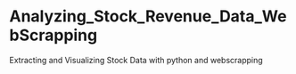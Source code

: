# Analyzing_Stock_Revenue_Data_WebScrapping
Extracting and Visualizing Stock Data with python and webscrapping
